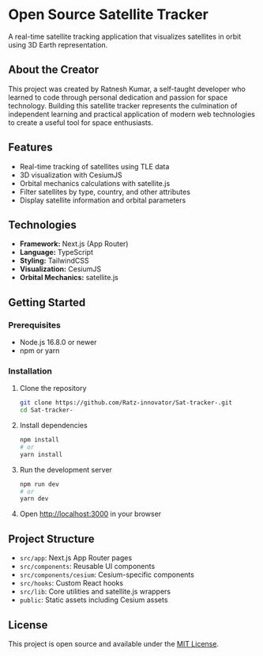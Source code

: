 # Open Source Satellite Tracker

A real-time satellite tracking application that visualizes satellites in orbit using 3D Earth representation.

## About the Creator

This project was created by Ratnesh Kumar, a self-taught developer who learned to code through personal dedication and passion for space technology. Building this satellite tracker represents the culmination of independent learning and practical application of modern web technologies to create a useful tool for space enthusiasts.

## Features

- Real-time tracking of satellites using TLE data
- 3D visualization with CesiumJS
- Orbital mechanics calculations with satellite.js
- Filter satellites by type, country, and other attributes
- Display satellite information and orbital parameters

## Technologies

- **Framework:** Next.js (App Router)
- **Language:** TypeScript
- **Styling:** TailwindCSS
- **Visualization:** CesiumJS
- **Orbital Mechanics:** satellite.js

## Getting Started

### Prerequisites

- Node.js 16.8.0 or newer
- npm or yarn

### Installation

1. Clone the repository
   ```bash
   git clone https://github.com/Ratz-innovator/Sat-tracker-.git
   cd Sat-tracker-
   ```

2. Install dependencies
   ```bash
   npm install
   # or
   yarn install
   ```

3. Run the development server
   ```bash
   npm run dev
   # or
   yarn dev
   ```

4. Open [http://localhost:3000](http://localhost:3000) in your browser

## Project Structure

- `src/app`: Next.js App Router pages
- `src/components`: Reusable UI components
- `src/components/cesium`: Cesium-specific components
- `src/hooks`: Custom React hooks
- `src/lib`: Core utilities and satellite.js wrappers
- `public`: Static assets including Cesium assets

## License

This project is open source and available under the [MIT License](LICENSE). 
